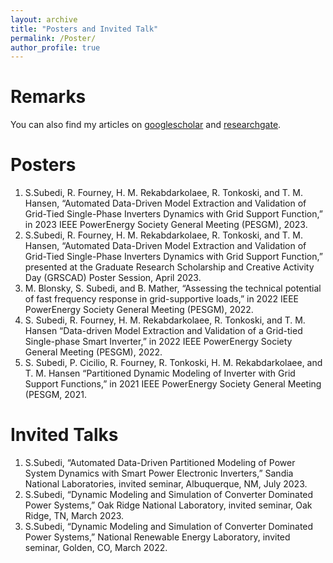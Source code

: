 ```yaml
---
layout: archive
title: "Posters and Invited Talk"
permalink: /Poster/
author_profile: true
---
```



Remarks
======
You can also find my articles on [googlescholar](https://scholar.google.com/citations?user=9xWMbXoAAAAJ&hl=en&oi=ao) and [researchgate](https://www.researchgate.net/profile/Sunil-Subedi?ev=hdr_xprf).

Posters
======
1. S.Subedi, R. Fourney, H. M. Rekabdarkolaee, R. Tonkoski, and T. M. Hansen, “Automated Data-Driven Model Extraction and Validation of Grid-Tied Single-Phase Inverters Dynamics with Grid Support Function,” in 2023 IEEE PowerEnergy Society General Meeting (PESGM), 2023.
1. S.Subedi, R. Fourney, H. M. Rekabdarkolaee, R. Tonkoski, and T. M. Hansen, “Automated Data-Driven Model Extraction and Validation of Grid-Tied Single-Phase Inverters Dynamics with Grid Support Function,” presented at the Graduate Research Scholarship and Creative Activity Day (GRSCAD) Poster Session, April 2023.
1. M. Blonsky, S. Subedi, and B. Mather, “Assessing the technical potential of fast frequency response in grid-supportive loads,” in 2022 IEEE PowerEnergy Society General Meeting (PESGM), 2022.
1. S. Subedi, R. Fourney, H. M. Rekabdarkolaee, R. Tonkoski, and T. M. Hansen “Data-driven Model Extraction and Validation of a Grid-tied Single-phase Smart Inverter,” in 2022 IEEE PowerEnergy Society General Meeting (PESGM), 2022.
1. S. Subedi, P. Cicilio, R. Fourney, R. Tonkoski, H. M. Rekabdarkolaee, and T. M. Hansen “Partitioned Dynamic Modeling of Inverter with Grid Support Functions,” in 2021 IEEE PowerEnergy Society General Meeting (PESGM, 2021.

Invited Talks
======

1. S.Subedi, “Automated Data-Driven Partitioned Modeling of Power System Dynamics
with Smart Power Electronic Inverters,” Sandia National Laboratories, invited seminar,
Albuquerque, NM, July 2023.
1. S.Subedi, “Dynamic Modeling and Simulation of Converter Dominated Power
Systems,” Oak Ridge National Laboratory, invited seminar, Oak Ridge, TN, March 2023.
1. S.Subedi, “Dynamic Modeling and Simulation of Converter Dominated Power
Systems,” National Renewable Energy Laboratory, invited seminar, Golden, CO, March 2022.





